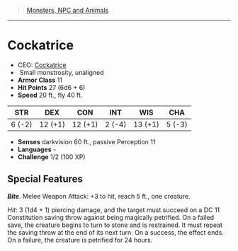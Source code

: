 ﻿---
!MonsterItem
Family: MonsterVO
Type: monstrosity
Size: Small
Alignment: unaligned
ArmorClass: 11
HitPoints: 27 (6d6 + 6)
Speed: 20 ft., fly 40 ft.
Strength: ' 6 (-2)'
Dexterity: 12 (+1)
Constitution: 12 (+1)
Intelligence: ' 2 (-4)'
Wisdom: 13 (+1)
Charisma: ' 5 (-3)'
Senses: darkvision 60 ft., passive Perception 11
Languages: '-'
Challenge: 1/2 (100 XP)
Id: monsters_vo.md#cockatrice
ParentLink: monsters_vo.md#monsters-npc-and-animals
Name: Cockatrice
ParentName: Monsters, NPC and Animals
NameLevel: 1
AltName: '[Cockatrice](hd_monsters_cockatrice.md)'
Attributes:
  Name: Cockatrice
  Markdown: >+
    # <!--Name-->Cockatrice<!--/Name-->


    - CEO: <!--AltName-->[Cockatrice](hd_monsters_cockatrice.md)<!--/AltName-->

    -  <!--Size-->Small<!--/Size--> <!--Type-->monstrosity<!--/Type-->, <!--Alignment-->unaligned<!--/Alignment-->

    - **Armor Class** <!--ArmorClass-->11<!--/ArmorClass-->

    - **Hit Points** <!--HitPoints-->27 (6d6 + 6)<!--/HitPoints-->

    - **Speed** <!--Speed-->20 ft., fly 40 ft.<!--/Speed-->


    |STR|DEX|CON|INT|WIS|CHA|

    |---|---|---|---|---|---|

    |<!--Strength--> 6 (-2)<!--/Strength-->|<!--Dexterity-->12 (+1)<!--/Dexterity-->|<!--Constitution-->12 (+1)<!--/Constitution-->|<!--Intelligence--> 2 (-4)<!--/Intelligence-->|<!--Wisdom-->13 (+1)<!--/Wisdom-->|<!--Charisma--> 5 (-3)<!--/Charisma-->|


    - **Senses** <!--Senses-->darkvision 60 ft., passive Perception 11<!--/Senses-->

    - **Languages** <!--Languages-->-<!--/Languages-->

    - **Challenge** <!--Challenge-->1/2 (100 XP)<!--/Challenge-->


    ## Special Features


    **_Bite_**. Melee Weapon Attack: +3 to hit, reach 5 ft., one creature.


    _Hit_: 3 (1d4 + 1) piercing damage, and the target must succeed on a DC 11 Constitution saving throw against being magically petrified. On a failed save, the creature begins to turn to stone and is restrained. It must repeat the saving throw at the end of its next turn. On a success, the effect ends. On a failure, the creature is petrified for 24 hours.

  AltName: '[Cockatrice](hd_monsters_cockatrice.md)'
  Size: Small
  Type: monstrosity
  Alignment: unaligned
  ArmorClass: 11
  HitPoints: 27 (6d6 + 6)
  Speed: 20 ft., fly 40 ft.
  Strength: ' 6 (-2)'
  Dexterity: 12 (+1)
  Constitution: 12 (+1)
  Intelligence: ' 2 (-4)'
  Wisdom: 13 (+1)
  Charisma: ' 5 (-3)'
  Senses: darkvision 60 ft., passive Perception 11
  Languages: '-'
  Challenge: 1/2 (100 XP)
AttributesDictionary: >+
  Name: Cockatrice

  Markdown: >+

    # <!--Name-->Cockatrice<!--/Name-->





    - CEO: <!--AltName-->[Cockatrice](hd_monsters_cockatrice.md)<!--/AltName-->



    -  <!--Size-->Small<!--/Size--> <!--Type-->monstrosity<!--/Type-->, <!--Alignment-->unaligned<!--/Alignment-->



    - **Armor Class** <!--ArmorClass-->11<!--/ArmorClass-->



    - **Hit Points** <!--HitPoints-->27 (6d6 + 6)<!--/HitPoints-->



    - **Speed** <!--Speed-->20 ft., fly 40 ft.<!--/Speed-->





    |STR|DEX|CON|INT|WIS|CHA|



    |---|---|---|---|---|---|



    |<!--Strength--> 6 (-2)<!--/Strength-->|<!--Dexterity-->12 (+1)<!--/Dexterity-->|<!--Constitution-->12 (+1)<!--/Constitution-->|<!--Intelligence--> 2 (-4)<!--/Intelligence-->|<!--Wisdom-->13 (+1)<!--/Wisdom-->|<!--Charisma--> 5 (-3)<!--/Charisma-->|





    - **Senses** <!--Senses-->darkvision 60 ft., passive Perception 11<!--/Senses-->



    - **Languages** <!--Languages-->-<!--/Languages-->



    - **Challenge** <!--Challenge-->1/2 (100 XP)<!--/Challenge-->





    ## Special Features





    **_Bite_**. Melee Weapon Attack: +3 to hit, reach 5 ft., one creature.





    _Hit_: 3 (1d4 + 1) piercing damage, and the target must succeed on a DC 11 Constitution saving throw against being magically petrified. On a failed save, the creature begins to turn to stone and is restrained. It must repeat the saving throw at the end of its next turn. On a success, the effect ends. On a failure, the creature is petrified for 24 hours.



  AltName: '[Cockatrice](hd_monsters_cockatrice.md)'

  Size: Small

  Type: monstrosity

  Alignment: unaligned

  ArmorClass: 11

  HitPoints: 27 (6d6 + 6)

  Speed: 20 ft., fly 40 ft.

  Strength: ' 6 (-2)'

  Dexterity: 12 (+1)

  Constitution: 12 (+1)

  Intelligence: ' 2 (-4)'

  Wisdom: 13 (+1)

  Charisma: ' 5 (-3)'

  Senses: darkvision 60 ft., passive Perception 11

  Languages: '-'

  Challenge: 1/2 (100 XP)

---
> [Monsters, NPC and Animals](srd_monsters.md)

---

# Cockatrice

- CEO: [Cockatrice](hd_monsters_cockatrice.md)
-  Small monstrosity, unaligned
- **Armor Class** 11
- **Hit Points** 27 (6d6 + 6)
- **Speed** 20 ft., fly 40 ft.

|STR|DEX|CON|INT|WIS|CHA|
|---|---|---|---|---|---|
| 6 (-2)|12 (+1)|12 (+1)| 2 (-4)|13 (+1)| 5 (-3)|

- **Senses** darkvision 60 ft., passive Perception 11
- **Languages** -
- **Challenge** 1/2 (100 XP)

## Special Features

**_Bite_**. Melee Weapon Attack: +3 to hit, reach 5 ft., one creature.

_Hit_: 3 (1d4 + 1) piercing damage, and the target must succeed on a DC 11 Constitution saving throw against being magically petrified. On a failed save, the creature begins to turn to stone and is restrained. It must repeat the saving throw at the end of its next turn. On a success, the effect ends. On a failure, the creature is petrified for 24 hours.

